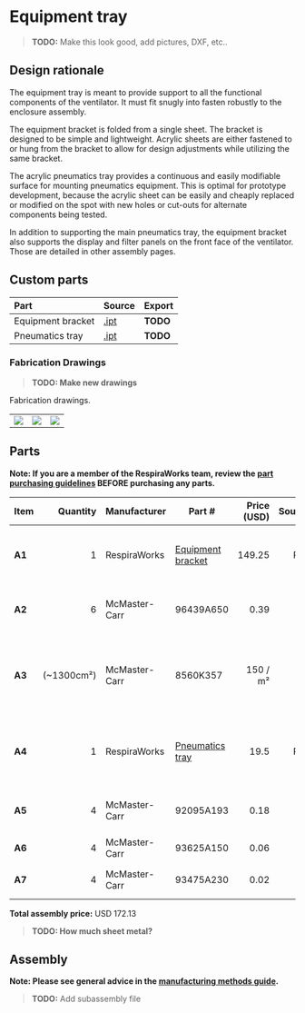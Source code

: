 # Equipment tray

> **TODO:** Make this look good, add pictures, DXF, etc..

## Design rationale

The equipment tray is meant to provide support to all the functional components of the ventilator. It must fit snugly
into fasten robustly to the enclosure assembly.

The equipment bracket is folded from a single sheet. The bracket is designed to be simple and lightweight.
Acrylic sheets are either fastened to or hung from the bracket to allow for design adjustments while utilizing the same
bracket.

The acrylic pneumatics tray provides a continuous and easily modifiable surface for mounting pneumatics equipment. This
is optimal for prototype development, because the acrylic sheet can be easily and cheaply replaced or modified on the
spot with new holes or cut-outs for alternate components being tested.

In addition to supporting the main pneumatics tray, the equipment bracket also supports the display and filter panels
on the front face of the ventilator. Those are detailed in other assembly pages.

## Custom parts

| Part  | Source | Export |
|:------|:-------|---|
| Equipment bracket | [.ipt](equipment_bracket.ipt) | **TODO** |
| Pneumatics tray   | [.ipt](pneumatics_tray.ipt)     | **TODO** |

### Fabrication Drawings

>**TODO: Make new drawings**
>
Fabrication drawings.

|             |     |  |
:------------------:|:-----------------:|:---:|
| ![](images/fab_drawing_7.png) | ![](images/fab_drawing_8.png) | ![](images/fab_drawing_9.png) |


## Parts

**Note: If you are a member of the RespiraWorks team, review the [part purchasing guidelines][ppg]
BEFORE purchasing any parts.**

[ppg]: ../../purchasing_guidelines.md

| Item  | Quantity | Manufacturer   | Part #                    | Price (USD) | Sources[*][ppg]| Notes |
| ----- |---------:| -------------- | ------------------------- | -----------:|:--------------:| ----- |
|**A1** | 1        | RespiraWorks   | [Equipment bracket][a1rw] | 149.25      | Rw             | Ventilator equipment bracket, bent sheet metal |
|**A2** | 6        | McMaster-Carr  | 96439A650                 | 0.39        | [C][a2mcmc]    | M4 self-clinching / press-fit nut |
|**A3** |(~1300cm²)| McMaster-Carr  | 8560K357                  | 150 / m²    | [C][a3mcmc]    | 1/4" (6.35mm) thick clear acrylic sheet, to make `[A4]` below |
|**A4** | 1        | RespiraWorks   | [Pneumatics tray][a4rw]   | 19.5        | Rw             | Custom cut acrylic panel, cut from acrylic `[A3]` |
|**A5** | 4        | McMaster-Carr  | 92095A193                 | 0.18        | [C][a5mcmc]    | M4 screw, 14mm: tray fasteners |
|**A6** | 4        | McMaster-Carr  | 93625A150                 | 0.06        | [C][a6mcmc]    | M4 locknut |
|**A7** | 4        | McMaster-Carr  | 93475A230                 | 0.02        | [C][a7mcmc]    | M4 washers, 9mm OD |

**Total assembly price:** USD 172.13

[a1rw]:    #custom-parts
[a2mcmc]:  https://www.mcmaster.com/96439A650/
[a3mcmc]:  https://www.mcmaster.com/8560K357/
[a4rw]:   #parts
[a5mcmc]: https://www.mcmaster.com/92095A193/
[a6mcmc]: https://www.mcmaster.com/93625A150/
[a7mcmc]: https://www.mcmaster.com/93475A230/

>**TODO: How much sheet metal?**

## Assembly

**Note: Please see general advice in the [manufacturing methods guide](../../methods).**

> **TODO:** Add subassembly file
